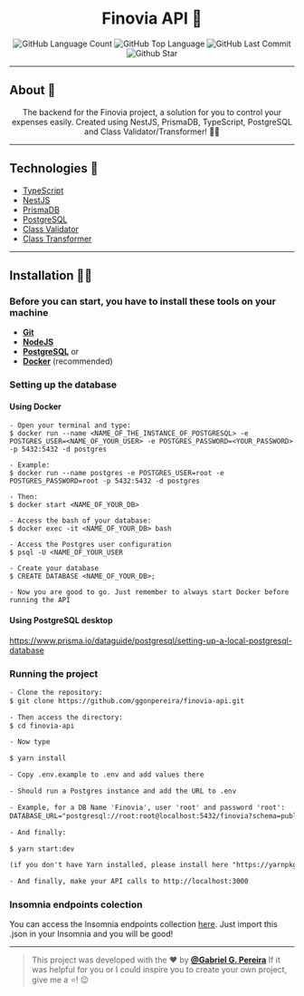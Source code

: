 <h4 align="center">
 <h1 align="center">Finovia API 🤗</h1>
</h4>
<p align="center">
  <img alt="GitHub Language Count" src="https://img.shields.io/github/languages/count/ggonpereira/finovia-api" />
  <img alt="GitHub Top Language" src="https://img.shields.io/github/languages/top/ggonpereira/finovia-api" />
  <img alt="GitHub Last Commit" src="https://img.shields.io/github/last-commit/ggonpereira/finovia-api" />
  <img alt="Github Star" src="https://img.shields.io/github/stars/ggonpereira/finovia-api?style=social" />
</p>

---

<h2>About 📝</h2>

<p align="center">The backend for the Finovia project, a solution for you to control your expenses easily. Created using NestJS, PrismaDB, TypeScript, PostgreSQL and Class Validator/Transformer! 👊🏼</p>

---

<h2>Technologies 🚀</h2>

- [TypeScript](https://www.typescriptlang.org/)
- [NestJS](https://nestjs.com/)
- [PrismaDB](https://www.prisma.io/)
- [PostgreSQL](https://www.postgresql.org/)
- [Class Validator](https://github.com/typestack/class-validator)
- [Class Transformer](https://github.com/typestack/class-transformer)

---

<h2>Installation 👨‍💻</h2>

### Before you can start, you have to install these tools on your machine

- <b>[Git](https://git-scm.com)</b>
- <b>[NodeJS](https://nodejs.org/)</b>
- <b>[PostgreSQL](https://www.postgresql.org/)</b>
  or
- <b>[Docker](https://www.docker.com/)</b> (recommended)

### Setting up the database

#### Using Docker

```
- Open your terminal and type:
$ docker run --name <NAME_OF_THE_INSTANCE_OF_POSTGRESQL> -e POSTGRES_USER=<NAME_OF_YOUR_USER> -e POSTGRES_PASSWORD=<YOUR_PASSWORD> -p 5432:5432 -d postgres

- Example:
$ docker run --name postgres -e POSTGRES_USER=root -e POSTGRES_PASSWORD=root -p 5432:5432 -d postgres

- Then:
$ docker start <NAME_OF_YOUR_DB>

- Access the bash of your database:
$ docker exec -it <NAME_OF_YOUR_DB> bash

- Access the Postgres user configuration
$ psql -U <NAME_OF_YOUR_USER

- Create your database
$ CREATE DATABASE <NAME_OF_YOUR_DB>;

- Now you are good to go. Just remember to always start Docker before
running the API
```

#### Using PostgreSQL desktop

https://www.prisma.io/dataguide/postgresql/setting-up-a-local-postgresql-database

### Running the project

```txt
- Clone the repository:
$ git clone https://github.com/ggonpereira/finovia-api.git

- Then access the directory:
$ cd finovia-api

- Now type

$ yarn install

- Copy .env.example to .env and add values there

- Should run a Postgres instance and add the URL to .env

- Example, for a DB Name 'Finovia', user 'root' and password 'root':
DATABASE_URL="postgresql://root:root@localhost:5432/finovia?schema=public"

- And finally:

$ yarn start:dev

(if you don't have Yarn installed, please install here "https://yarnpkg.com/")

- And finally, make your API calls to http://localhost:3000
```

### Insomnia endpoints colection

You can access the Insomnia endpoints collection [here](https://github.com/ggonpereira/finovia-api/blob/main/insomnia_finovia_collection.json). Just import this .json in your Insomnia and you will be good!

---

> This project was developed with the ❤️ by **[@Gabriel G. Pereira](https://www.linkedin.com/in/gabriel-gonçalves-pereira/)**
> If it was helpful for you or I could inspire you to create your own project, give me a ⭐! 😉
